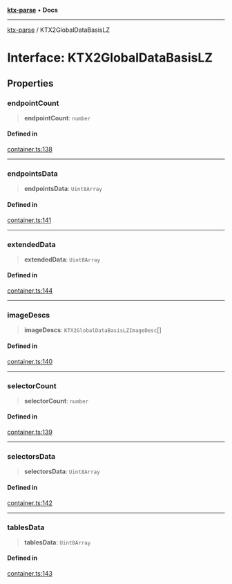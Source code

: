 [**ktx-parse**](../README.md) • **Docs**

***

[ktx-parse](../globals.md) / KTX2GlobalDataBasisLZ

# Interface: KTX2GlobalDataBasisLZ

## Properties

### endpointCount

> **endpointCount**: `number`

#### Defined in

[container.ts:138](https://github.com/donmccurdy/KTX-Parse/blob/181955da6070d09378df06abb0240a902cac355e/src/container.ts#L138)

***

### endpointsData

> **endpointsData**: `Uint8Array`

#### Defined in

[container.ts:141](https://github.com/donmccurdy/KTX-Parse/blob/181955da6070d09378df06abb0240a902cac355e/src/container.ts#L141)

***

### extendedData

> **extendedData**: `Uint8Array`

#### Defined in

[container.ts:144](https://github.com/donmccurdy/KTX-Parse/blob/181955da6070d09378df06abb0240a902cac355e/src/container.ts#L144)

***

### imageDescs

> **imageDescs**: `KTX2GlobalDataBasisLZImageDesc`[]

#### Defined in

[container.ts:140](https://github.com/donmccurdy/KTX-Parse/blob/181955da6070d09378df06abb0240a902cac355e/src/container.ts#L140)

***

### selectorCount

> **selectorCount**: `number`

#### Defined in

[container.ts:139](https://github.com/donmccurdy/KTX-Parse/blob/181955da6070d09378df06abb0240a902cac355e/src/container.ts#L139)

***

### selectorsData

> **selectorsData**: `Uint8Array`

#### Defined in

[container.ts:142](https://github.com/donmccurdy/KTX-Parse/blob/181955da6070d09378df06abb0240a902cac355e/src/container.ts#L142)

***

### tablesData

> **tablesData**: `Uint8Array`

#### Defined in

[container.ts:143](https://github.com/donmccurdy/KTX-Parse/blob/181955da6070d09378df06abb0240a902cac355e/src/container.ts#L143)

